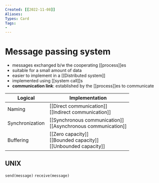 ```yaml
---
Created: [[2022-11-08]]
Aliases: 
Types: Card
Tags: 
- 
---
```

# Message passing system
- messages exchanged b/w the cooperating [[process]]es
- suitable for a small amount of data
- easier to implement in a [[Distributed system]]
- implemented using [[system call]]s
- **communication link**: established by the [[process]]es to communicate

| Logical         | Implementation                                                      |
| --------------- | ------------------------------------------------------------------- |
| Naming          | [[Direct communication]]<br>[[Indirect communication]]              |
| Synchronization | [[Synchronous communication]]<br>[[Asynchronous communication]]     |
| Buffering       | [[Zero capacity]]<br>[[Bounded capacity]]<br>[[Unbounded capacity]] |

## UNIX
`send(message)`
`receive(message)`
